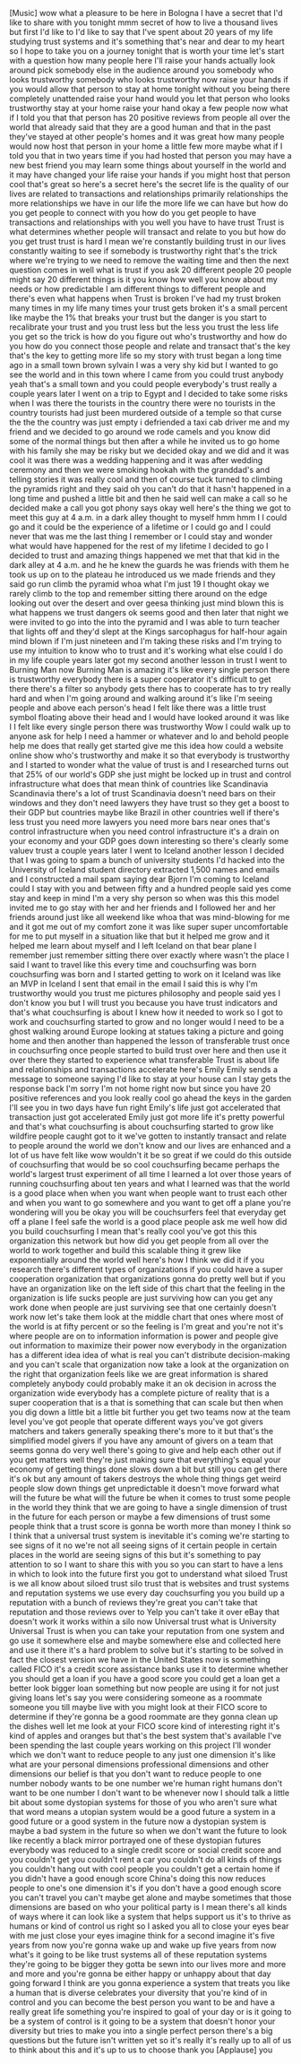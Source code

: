 
[Music]
wow what a pleasure to be here in
Bologna I have a secret that I&#39;d like to
share with you tonight mmm
secret of how to live a thousand lives
but first I&#39;d like to I&#39;d like to say
that I&#39;ve spent about 20 years of my
life studying trust systems and it&#39;s
something that&#39;s near and dear to my
heart so I hope to take you on a journey
tonight that is worth your time let&#39;s
start with a question how many people
here I&#39;ll raise your hands actually look
around pick somebody else in the
audience around you somebody who looks
trustworthy somebody who looks
trustworthy now raise your hands if you
would allow that person to stay at home
tonight without you being there
completely unattended raise your hand
would you let that person who looks
trustworthy stay at your home raise your
hand okay
a few people now what if I told you that
that person has 20 positive reviews from
people all over the world that already
said that they are a good human and that
in the past they&#39;ve stayed at other
people&#39;s homes and it was great how many
people would now host that person in
your home a little few more maybe what
if I told you that in two years time if
you had hosted that person you may have
a new best friend
you may learn some things about yourself
in the world and it may have changed
your life
raise your hands if you might host that
person cool that&#39;s great
so here&#39;s a secret here&#39;s the secret
life is the quality of our lives are
related to transactions and
relationships primarily relationships
the more relationships we have in our
life the more life we can have but how
do you get people to connect with you
how do you get people to have
transactions and relationships with you
well you have to have trust Trust is
what determines whether people will
transact and relate to you but how do
you get trust trust is hard I mean we&#39;re
constantly building trust in our lives
constantly waiting to see if somebody is
trustworthy right that&#39;s the trick where
we&#39;re trying to we need to remove the
waiting time and then the next question
comes in well what is trust if you ask
20 different people 20 people might say
20 different things is it you know how
well you know about my needs or how
predictable I am different things to
different people
and there&#39;s even what happens when Trust
is broken I&#39;ve had my trust broken many
times in my life many times your trust
gets broken it&#39;s a small percent like
maybe the 1% that breaks your trust but
the danger is you start to recalibrate
your trust and you trust less but the
less you trust the less life you get so
the trick is how do you figure out who&#39;s
trustworthy and how do you how do you
connect those people and relate and
transact that&#39;s the key that&#39;s the key
to getting more life so my story with
trust began a long time ago in a small
town brown sylvain I was a very shy kid
but I wanted to go see the world and in
this town where I came from you could
trust anybody yeah that&#39;s a small town
and you could people everybody&#39;s trust
really a couple years later I went on a
trip to Egypt and I decided to take some
risks when I was there the tourists in
the country there were no tourists in
the country tourists had just been
murdered outside of a temple so that
curse the the the country was just empty
i defriended a taxi cab driver
me and my friend and we decided to go
around we rode camels and you know did
some of the normal things but then after
a while he invited us to go home with
his family
she may be risky but we decided okay and
we did and it was cool it was there was
a wedding happening and it was after
wedding ceremony and then we were
smoking hookah with the granddad&#39;s and
telling stories it was really cool and
then of course tuck turned to climbing
the pyramids right and they said oh you
can&#39;t do that it hasn&#39;t happened in a
long time
and pushed a little bit and then he said
well can make a call so he decided make
a call you got phony says okay well
here&#39;s the thing we got to meet this guy
at 4 a.m. in a dark alley thought to
myself hmm hmm I I could go and it could
be the experience of a lifetime or I
could go and I could never that was me
the last thing I remember or I could
stay and wonder what would have happened
for the rest of my lifetime I decided to
go I decided to trust and amazing things
happened we met that that kid in the
dark alley at 4 a.m. and he he knew the
guards he was friends with them he took
us up on to the plateau he introduced us
we made friends and they said go run
climb the pyramid whoa what I&#39;m just 19
I thought okay we rarely climb to the
top and remember sitting there around on
the edge looking out over the desert and
over geesa thinking just mind blown this
is what happens we trust dangers ok
seems good and then later that night we
were invited to go into the into the
pyramid and I was able to turn teacher
that lights off and they&#39;d slept at the
Kings sarcophagus for half-hour again
mind blown if I&#39;m just nineteen and I&#39;m
taking these risks and I&#39;m trying to use
my intuition to know who to trust and
it&#39;s working what else could I do in my
life
couple years later got my second another
lesson in trust I went to Burning Man
now Burning Man is amazing it&#39;s like
every single person there is trustworthy
everybody there is a super cooperator
it&#39;s difficult to get there there&#39;s a
filter so anybody gets there has to
cooperate has to try really hard and
when I&#39;m going around and walking around
it&#39;s like I&#39;m seeing people and above
each person&#39;s head I felt like there was
a little trust symbol floating above
their head and I would have looked
around it was like I I felt like every
single person there was trustworthy Wow
I could walk up to anyone ask for help I
need a hammer or whatever and lo and
behold people help me does that really
get started give me this idea how could
a website online show who&#39;s trustworthy
and make it so that everybody is
trustworthy and I started to wonder what
the value of trust is and I researched
turns out that 25% of our world&#39;s GDP
she just might be locked up in trust and
control infrastructure what does that
mean think of countries like Scandinavia
Scandinavia there&#39;s a lot of trust
Scandinavia doesn&#39;t need bars on their
windows and they don&#39;t need lawyers they
have trust so they get a boost to their
GDP but countries maybe like Brazil in
other countries well if there&#39;s less
trust you need more lawyers
you need more bars near ones that&#39;s
control infrastructure when you need
control infrastructure it&#39;s a drain on
your economy and your GDP goes down
interesting so there&#39;s clearly some
valuev trust a couple years later I went
to Iceland another lesson I decided that
I was going to spam a bunch of
university students I&#39;d hacked into the
University of Iceland student directory
extracted 1,500 names and emails and I
constructed a mail spam saying dear
Bjorn
I&#39;m coming to Iceland could I stay with
you and between fifty and a hundred
people said yes come stay and keep in
mind I&#39;m a very shy person so when was
this this model invited me to go stay
with her and her friends and I followed
her and her friends around just like all
weekend like whoa that was mind-blowing
for me and it got me out of my comfort
zone it was like super super
uncomfortable for me to put myself in a
situation like that but it helped me
grow and it helped me learn about myself
and I left Iceland on that bear plane I
remember just remember sitting there
over exactly where wasn&#39;t the place I
said I want to travel like this every
time and couchsurfing was born
couchsurfing was born and I started
getting to work on it
Iceland was like an MVP in Iceland I
sent that email in the email I said this
is why I&#39;m trustworthy would you trust
me pictures philosophy and people said
yes I don&#39;t know you but I will trust
you because you have trust indicators
and that&#39;s what couchsurfing is about I
knew how it needed to work so I got to
work and couchsurfing started to grow
and no longer would I need to be a ghost
walking around Europe looking at statues
taking a picture and going home and then
another
than happened the lesson of transferable
trust once in couchsurfing once people
started to build trust over here and
then use it over there they started to
experience what transferable Trust is
about life and relationships and
transactions accelerate here&#39;s Emily
Emily sends a message to someone saying
I&#39;d like to stay at your house
can I stay gets the response back I&#39;m
sorry I&#39;m not home right now but since
you have 20 positive references and you
look really cool go ahead the keys in
the garden I&#39;ll see you in two days have
fun right Emily&#39;s life just got
accelerated that transaction just got
accelerated Emily just got more life
it&#39;s pretty powerful and that&#39;s what
couchsurfing is about couchsurfing
started to grow like wildfire people
caught got to it we&#39;ve gotten to
instantly transact and relate to people
around the world we don&#39;t know and our
lives are enhanced and a lot of us have
felt like wow wouldn&#39;t it be so great if
we could do this outside of couchsurfing
that would be so cool couchsurfing
became perhaps the world&#39;s largest trust
experiment of all time I learned a lot
over those years of running couchsurfing
about ten years and what I learned was
that the world is a good place when when
you want when people want to trust each
other and when you want to go somewhere
and you want to get off a plane you&#39;re
wondering will you be okay you will be
couchsurfers feel that everyday get off
a plane I feel safe the world is a good
place people ask me well how did you
build couchsurfing I mean that&#39;s really
cool you&#39;ve got this this organization
this network but how did you get people
from all over the world to work together
and build this scalable thing it grew
like exponentially around the world well
here&#39;s how I think we did it if you
research there&#39;s different types of
organizations if you could have a super
cooperation organization that
organizations gonna do pretty well but
if you have an organization like on the
left side of this chart that the feeling
in the organization is life sucks
people are just surviving how can you
get any work done when people are just
surviving see that one certainly doesn&#39;t
work now let&#39;s take them look at the
middle chart that ones where most of the
world is at fifty percent or so the
feeling is I&#39;m great and you&#39;re not it&#39;s
where people are
on to information information is power
and people give out information to
maximize their power now everybody in
the organization has a different idea
idea of what is real
you can&#39;t distribute decision-making and
you can&#39;t scale that organization now
take a look at the organization on the
right that organization feels like we
are great information is shared
completely anybody could probably make
it an ok decision in across the
organization wide everybody has a
complete picture of reality that is a
super cooperation that is a that is
something that can scale but then when
you dig down a little bit a little bit
further you get two teams now at the
team level you&#39;ve got people that
operate different ways you&#39;ve got givers
matchers and takers generally speaking
there&#39;s more to it but that&#39;s the
simplified model givers if you have any
amount of givers on a team that seems
gonna do very well there&#39;s going to give
and help each other out if you get
matters well they&#39;re just making sure
that everything&#39;s equal your economy of
getting things done slows down a bit but
still you can get there it&#39;s ok but any
amount of takers destroys the whole
thing things get weird people slow down
things get unpredictable it doesn&#39;t move
forward what will the future be what
will the future be when it comes to
trust some people in the world they
think that we are going to have a single
dimension of trust in the future for
each person or maybe a few dimensions of
trust some people think that a trust
score is gonna be worth more than money
I think so
I think that a universal trust system is
inevitable it&#39;s coming we&#39;re starting to
see signs of it no we&#39;re not all seeing
signs of it certain people in certain
places in the world are seeing signs of
this but it&#39;s something to pay attention
to so I want to share this with you so
you can start to have a lens in which to
look into the future first you got to
understand what siloed Trust is we all
know about siloed trust silo trust that
is websites and trust systems and
reputation systems we use every day
couchsurfing you you build up a
reputation with a bunch of reviews
they&#39;re great you can&#39;t take that
reputation and those reviews over to
Yelp you can&#39;t take it over eBay that
doesn&#39;t work it works within
a silo now Universal trust what is
University Universal Trust is when you
can take your reputation from one system
and go use it somewhere else and maybe
somewhere else and collected here and
use it there it&#39;s a hard problem to
solve but it&#39;s starting to be solved in
fact the closest version we have in the
United States now is something called
FICO it&#39;s a credit score assistance
banks use it to determine whether you
should get a loan if you have a good
score you could get a loan get a better
look bigger loan something but now
people are using it for not just giving
loans let&#39;s say you were considering
someone as a roommate someone you till
maybe live with you might look at their
FICO score to determine if they&#39;re gonna
be a good roommate are they gonna clean
up the dishes well let me look at your
FICO score kind of interesting right
it&#39;s kind of apples and oranges but
that&#39;s the best system that&#39;s available
I&#39;ve been spending the last couple years
working on this project I&#39;ll wonder
which we don&#39;t want to reduce people to
any just one dimension it&#39;s like what
are your personal dimensions
professional dimensions and other
dimensions our belief is that you don&#39;t
want to reduce people to one number
nobody wants to be one number
we&#39;re human right humans don&#39;t want to
be one number I don&#39;t want to be
whenever now I should talk a little bit
about some dystopian systems for those
of you who aren&#39;t sure what that word
means
a utopian system would be a good future
a system in a good future or a good
system in the future now a dystopian
system is maybe a bad system in the
future so when we don&#39;t want the future
to look like recently a black mirror
portrayed one of these dystopian futures
everybody was reduced to a single credit
score or social credit score and you
couldn&#39;t get you couldn&#39;t rent a car you
couldn&#39;t do all kinds of things you
couldn&#39;t hang out with cool people you
couldn&#39;t get a certain home if you
didn&#39;t have a good enough score China&#39;s
doing this now reduces people to one&#39;s
one dimension it&#39;s if you don&#39;t have a
good enough score you can&#39;t travel you
can&#39;t maybe get alone and maybe
sometimes that those dimensions are
based on who your political party is I
mean there&#39;s all kinds of ways where it
can look like a system that helps
support us it&#39;s to thrive as humans or
kind of control us
right so I asked you all to close your
eyes bear with me just close your eyes
imagine think for a second imagine it&#39;s
five years from now you&#39;re gonna wake up
and wake up five years from now what&#39;s
it going to be like trust systems all of
these reputation systems they&#39;re going
to be bigger they gotta be sewn into our
lives more and more and more and you&#39;re
gonna be either happy or unhappy about
that day going forward I think are you
gonna experience a system that treats
you like a human that is diverse
celebrates your diversity that you&#39;re
kind of in control and you can become
the best person you want to be and have
a really great life something you&#39;re
inspired to goal of your day or is it
going to be a system of control is it
going to be a system that doesn&#39;t honor
your diversity but tries to make you
into a single perfect person there&#39;s a
big questions but the future isn&#39;t
written yet so it&#39;s really it&#39;s really
up to all of us
to think about this and it&#39;s up to us to
choose thank you
[Applause]
you

